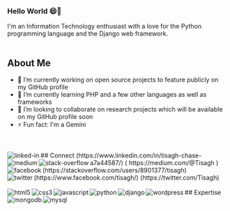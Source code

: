 ### Hello World  😄👋
I'm an Information Technology enthusiast with a love for the Python programming language and the Django web framework.
<br>
<br>
## About Me
- 🔭 I’m currently working on open source projects to feature publicly on my GitHub profile
- 🌱 I’m currently learning PHP and a few other languages as well as frameworks
- 👯 I’m looking to collaborate on research projects which will be available on my GitHub profile soon
- ⚡ Fun fact: I'm a Gemini
<br>
<br>
## Connect
<img align="left" alt="linked-in" src="https://img.shields.io/badge/LinkedIn-%230077B5?style=plastic&logo=linkedin&logoColor=white"/>(https://www.linkedin.com/in/tisagh-chase-a7a44587/)
<img align="left" alt="medium" src="https://img.shields.io/badge/Medium-black?style=plastic&logo=medium&logoColor=white"/>(	https://medium.com/@Tisagh
)
<img align="left" alt="stack-overflow" src="https://img.shields.io/badge/-Stack%20Overflow-orange?style=plastic&logo=stack-overflow&logoColor=white"/>(https://stackoverflow.com/users/8901377/tisagh)
<img align="left" alt="facebook" src="https://img.shields.io/badge/Facebook-blue?&style=plastic&logo=facebook&logoColor=white"/>(https://www.facebook.com/tisagh/)
<img align="left" alt="twitter" src="https://img.shields.io/badge/twitter-%231DA1F2?&style=plastic&logo=twitter&logoColor=white"/>(https://twitter.com/Tisagh)
<br>
<br>
## Expertise
<img align="left" alt="html5" src="https://img.shields.io/badge/HTML-E34F26?&style=plastic&logo=html5&logoColor=white"/>
<img align="left" alt="css3" src="https://img.shields.io/badge/CSS-1572B6?&style=plastic&logo=css3&logoColor=white"/>
<img align="left" alt="javascript" src="https://img.shields.io/badge/JavaScript-F7DF1E?&style=plastic&logo=javascript&logoColor=white"/>
<img align="left" alt="python" src="https://img.shields.io/badge/Python-3776AB?style=plastic&logo=python&logoColor=white"/>
<img align="left" alt="django" src="https://img.shields.io/badge/Django-092E20?style=plastic&logo=django&logoColor=white"/>
<img align="left" alt="wordpress" src="https://img.shields.io/badge/Wordpress-21759B?style=plastic&logo=wordpress&logoColor=white"/>
<img align="left" alt="mongodb" src="https://img.shields.io/badge/MongoDB-47A248?&style=plastic&logo=mongodb&logoColor=white"/>
<img align="left" alt="mysql" src="https://img.shields.io/badge/MySQL-4479A1?&style=plastic&logo=mysql&logoColor=white"/>
<br>
<br>

<!--
**Tisagh/Tisagh** is a ✨ _special_ ✨ repository because its `README.md` (this file) appears on your GitHub profile.


-->
